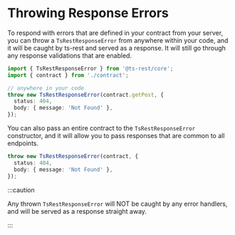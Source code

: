 # Throwing Response Errors

To respond with errors that are defined in your contract from your server, you can throw a `TsRestResponseError` from anywhere within your code,
and it will be caught by ts-rest and served as a response. It will still go through any response validations that are enabled.

```typescript
import { TsRestResponseError } from '@ts-rest/core';
import { contract } from './contract';

// anywhere in your code
throw new TsRestResponseError(contract.getPost, {
  status: 404,
  body: { message: 'Not Found' },
});
```

You can also pass an entire contract to the `TsRestResponseError` constructor, and it will allow you to pass responses that are common to all endpoints.

```typescript
throw new TsRestResponseError(contract, {
  status: 404,
  body: { message: 'Not Found' },
});
```

:::caution

Any thrown `TsRestResponseError` will NOT be caught by any error handlers, and will be served as a response straight away.

:::
